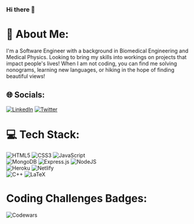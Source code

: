 ### Hi there 👋

# 💫 About Me:
I'm a Software Engineer with a background in Biomedical Engineering and Medical Physics. Looking to bring my skills into workings on projects that impact people's lives! When I am not coding, you can find me solving nonograms, learning new languages, or hiking in the hope of finding beautiful views!

   
## 🌐 Socials:
[![LinkedIn](https://img.shields.io/badge/LinkedIn-%230077B5.svg?logo=linkedin&logoColor=white)](https://linkedin.com/in/micaelacunha) [![Twitter](https://img.shields.io/badge/Twitter-%231DA1F2.svg?logo=Twitter&logoColor=white)](https://twitter.com/micaelacunhadev)

   
# 💻 Tech Stack:
![HTML5](https://img.shields.io/badge/html5-%23E34F26.svg?style=for-the-badge&logo=html5&logoColor=white) ![CSS3](https://img.shields.io/badge/css3-%231572B6.svg?style=for-the-badge&logo=css3&logoColor=white) ![JavaScript](https://img.shields.io/badge/javascript-%23323330.svg?style=for-the-badge&logo=javascript&logoColor=%23F7DF1E)   
![MongoDB](https://img.shields.io/badge/MongoDB-%234ea94b.svg?style=for-the-badge&logo=mongodb&logoColor=white) ![Express.js](https://img.shields.io/badge/express.js-%23404d59.svg?style=for-the-badge&logo=express&logoColor=%2361DAFB) ![NodeJS](https://img.shields.io/badge/node.js-6DA55F?style=for-the-badge&logo=node.js&logoColor=white)   
![Heroku](https://img.shields.io/badge/heroku-%23430098.svg?style=for-the-badge&logo=heroku&logoColor=white) ![Netlify](https://img.shields.io/badge/netlify-%23000000.svg?style=for-the-badge&logo=netlify&logoColor=#00C7B7)    
![C++](https://img.shields.io/badge/c++-%2300599C.svg?style=for-the-badge&logo=c%2B%2B&logoColor=white)
![LaTeX](https://img.shields.io/badge/latex-%23008080.svg?style=for-the-badge&logo=latex&logoColor=white)

   
# Coding Challenges Badges:
![Codewars](https://www.codewars.com/users/unexpectedlearner/badges/micro)

   

<!--
# 📊 GitHub Stats:
![](https://github-readme-stats.vercel.app/api?username=micaelacunhadev&theme=dark&hide_border=false&include_all_commits=true&count_private=true)<br/>
![](https://github-readme-streak-stats.herokuapp.com/?user=micaelacunhadev&theme=dark&hide_border=false)<br/>
![](https://github-readme-stats.vercel.app/api/top-langs/?username=micaelacunhadev&theme=dark&hide_border=false&include_all_commits=true&count_private=true&layout=compact)


**micaelacunhadev/micaelacunhadev** is a ✨ _special_ ✨ repository because its `README.md` (this file) appears on your GitHub profile.

Here are some ideas to get you started:

- 🔭 I’m currently working on ...
- 🌱 I’m currently learning ...
- 👯 I’m looking to collaborate on ...
- 🤔 I’m looking for help with ...
- 💬 Ask me about ...
- 📫 How to reach me: ...
- 😄 Pronouns: ...
- ⚡ Fun fact: ...
-->
